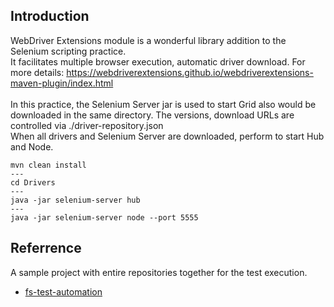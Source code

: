 ## Introduction

WebDriver Extensions module is a wonderful library addition to the Selenium scripting practice.<br>
It facilitates multiple browser execution, automatic driver download. For more
details: https://webdriverextensions.github.io/webdriverextensions-maven-plugin/index.html <br><br>
In this practice, the Selenium Server jar is used to start Grid also would be downloaded in the same directory. The
versions, download URLs are controlled via ./driver-repository.json <br>
When all drivers and Selenium Server are downloaded, perform to start Hub and Node.<br>

```console
mvn clean install
---
cd Drivers
---
java -jar selenium-server hub
---
java -jar selenium-server node --port 5555
```

## Referrence

A sample project with entire repositories together for the test execution.<br>
* [fs-test-automation](https://github.com/vietnd96/fs-test-automation)
